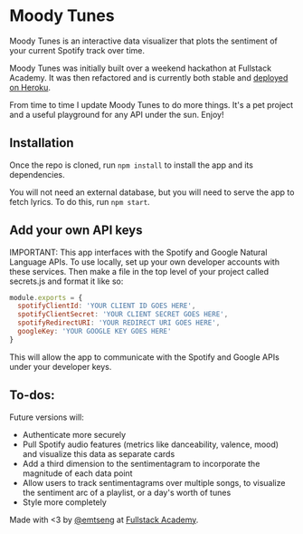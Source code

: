 # Moody Tunes

Moody Tunes is an interactive data visualizer that plots the sentiment of your current Spotify track over time.

Moody Tunes was initially built over a weekend hackathon at Fullstack Academy. It was then refactored and is currently both stable and [deployed on Heroku](moody-tunes-redux.herokuapp.com).

From time to time I update Moody Tunes to do more things. It's a pet project and a useful playground for any API under the sun. Enjoy!


## Installation

Once the repo is cloned, run `npm install` to install the app and its dependencies.

You will not need an external database, but you will need to serve the app to fetch lyrics. To do this, run `npm start`.

## Add your own API keys

IMPORTANT: This app interfaces with the Spotify and Google Natural Language APIs. To use locally, set up your own developer accounts with these services. Then make a file in the top level of your project called secrets.js and format it like so:

```js
module.exports = {
  spotifyClientId: 'YOUR CLIENT ID GOES HERE',
  spotifyClientSecret: 'YOUR CLIENT SECRET GOES HERE',
  spotifyRedirectURI: 'YOUR REDIRECT URI GOES HERE',
  googleKey: 'YOUR GOOGLE KEY GOES HERE'
}
```

This will allow the app to communicate with the Spotify and Google APIs under your developer keys.

## To-dos:

Future versions will:

- Authenticate more securely
- Pull Spotify audio features (metrics like danceability, valence, mood) and visualize this data as separate cards
- Add a third dimension to the sentimentagram to incorporate the magnitude of each data point
- Allow users to track sentimentagrams over multiple songs, to visualize the sentiment arc of a playlist, or a day's worth of tunes
- Style more completely


Made with <3 by [@emtseng](https://www.twitter.com/emtseng) at [Fullstack Academy](https://www.fullstackacademy.com).
